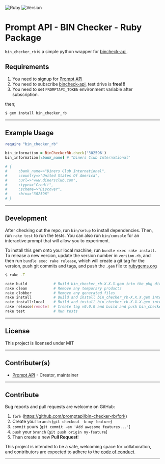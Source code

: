 ![Ruby](https://img.shields.io/badge/ruby-2.7.0-green.svg)
![Version](https://img.shields.io/badge/version-0.0.0-orange.svg)

# Prompt API - BIN Checker - Ruby Package

`bin_checker_rb` is a simple python wrapper for [bincheck-api][bincheck-api].

## Requirements

1. You need to signup for [Prompt API][promptapi-signup]
1. You need to subscribe [bincheck-api][bincheck-api], test drive is **free!!!**
1. You need to set `PROMPTAPI_TOKEN` environment variable after subscription.

then;

```bash
$ gem install bin_checker_rb
```

---

## Example Usage

```ruby
require "bin_checker_rb"

bin_information = BinCheckerRb.check('302596')
bin_information[:bank_name] # "Diners Club International"

# {
#     :bank_name=>"Diners Club International", 
#     :country=>"United States Of America", 
#     :url=>"www.dinersclub.com", 
#     :type=>"Credit", 
#     :scheme=>"Discover", 
#     :bin=>"302596"
# }
```

---

## Development

After checking out the repo, run `bin/setup` to install dependencies. Then,
run `rake test` to run the tests. You can also run `bin/console` for an
interactive prompt that will allow you to experiment.

To install this gem onto your local machine, run `bundle exec rake install`.
To release a new version, update the version number in `version.rb`, and then
run `bundle exec rake release`, which will create a git tag for the version,
push git commits and tags, and push the `.gem` file to
[rubygems.org][rubygems]

```bash
$ rake -T

rake build            # Build bin_checker_rb-X.X.X.gem into the pkg directory
rake clean            # Remove any temporary products
rake clobber          # Remove any generated files
rake install          # Build and install bin_checker_rb-X.X.X.gem into system gems
rake install:local    # Build and install bin_checker_rb-X.X.X.gem into system gems without network access
rake release[remote]  # Create tag v0.0.0 and build and push bin_checker_rb-X.X.X.gem to rubygems.org
rake test             # Run tests
```

---

## License

This project is licensed under MIT

---

## Contributer(s)

* [Prompt API](https://github.com/promptapi) - Creator, maintainer

---

## Contribute

Bug reports and pull requests are welcome on GitHub:

1. `fork` (https://github.com/promptapi/bin-checker-rb/fork)
1. Create your `branch` (`git checkout -b my-feature`)
1. `commit` yours (`git commit -am 'Add awesome features...'`)
1. `push` your `branch` (`git push origin my-feature`)
1. Than create a new **Pull Request**!

This project is intended to be a safe,
welcoming space for collaboration, and contributors are expected to adhere to
the [code of conduct][coc].

---


[bincheck-api]:     https://promptapi.com/marketplace/docs/bincheck-api
[promptapi-signup]: https://promptapi.com/#signup-form
[rubygems]:         https://rubygems.org
[coc]:              https://github.com/promptapi/bin_checker_rb/blob/main/CODE_OF_CONDUCT.md
